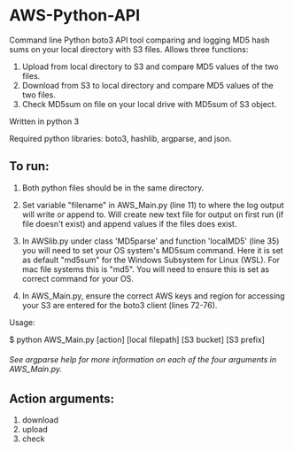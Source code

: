 # AWS-Python-API

Command line Python boto3 API tool comparing and logging MD5 hash sums on your local directory with S3 files. Allows three functions: 
1. Upload from local directory to S3 and compare MD5 values of the two files. 
2. Download from S3 to local directory and compare MD5 values of the two files.
3. Check MD5sum on file on your local drive with MD5sum of S3 object.  

Written in python 3

Required python libraries: boto3, hashlib, argparse, and json.  

## To run:

  1. Both python files should be in the same directory.

  2. Set variable "filename" in AWS_Main.py (line 11) to where the log output will write or append to.  Will create new text file for output on first run (if file doesn't exist) and append values if the files does exist.

  3. In AWSlib.py under class 'MD5parse' and function 'localMD5' (line 35) you will need to set your OS system's MD5sum command.  Here it is set as default "md5sum" for the Windows Subsystem for Linux (WSL).  For mac file systems this is "md5".  You will need to ensure this is set as correct command for your OS.

  4. In AWS_Main.py, ensure the correct AWS keys and region for accessing your S3 are entered for the boto3 client (lines 72-76).  

Usage:

  $ python AWS_Main.py [action] [local filepath] [S3 bucket] [S3 prefix]
  
###### See argparse help for more information on each of the four arguments in AWS_Main.py.

## Action arguments:
1. download
2. upload
3. check
